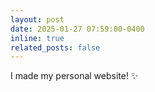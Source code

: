 ```yaml
---
layout: post
date: 2025-01-27 07:59:00-0400
inline: true
related_posts: false
---
```


I made my personal website! :sparkles:
